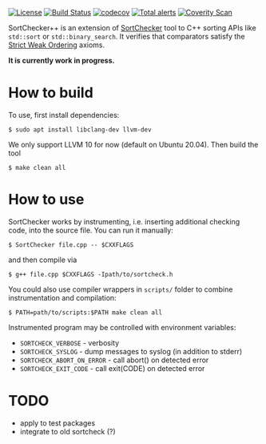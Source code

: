 [![License](http://img.shields.io/:license-MIT-blue.svg)](https://github.com/yugr/sortcheckxx/blob/master/LICENSE.txt)
[![Build Status](https://github.com/yugr/sortcheckxx/actions/workflows/ci.yml/badge.svg)](https://github.com/yugr/sortcheckxx/actions)
[![codecov](https://codecov.io/gh/yugr/sortcheckxx/branch/master/graph/badge.svg)](https://codecov.io/gh/yugr/sortcheckxx)
[![Total alerts](https://img.shields.io/lgtm/alerts/g/yugr/sortcheckxx.svg?logo=lgtm&logoWidth=18)](https://lgtm.com/projects/g/yugr/sortcheckxx/alerts/)
[![Coverity Scan](https://scan.coverity.com/projects/yugr-sortcheckxx/badge.svg)](https://scan.coverity.com/projects/yugr-sortcheckxx)

SortChecker++ is an extension of [SortChecker](https://github.com/yugr/sortcheck) tool
to C++ sorting APIs like `std::sort` or `std::binary_search`.
It verifies that comparators satisfy the [Strict Weak Ordering](https://medium.com/@shiansu/strict-weak-ordering-and-the-c-stl-f7dcfa4d4e07)
axioms.

**It is currently work in progress.**

# How to build

To use, first install dependencies:
```
$ sudo apt install libclang-dev llvm-dev
```
We only support LLVM 10 for now (default on Ubuntu 20.04).
Then build the tool
```
$ make clean all
```

# How to use

SortChecker works by instrumenting, i.e. inserting additional checking code,
into the source file. You can run it manually:
```
$ SortChecker file.cpp -- $CXXFLAGS
```
and then compile via
```
$ g++ file.cpp $CXXFLAGS -Ipath/to/sortcheck.h
```

You could also use compiler wrappers in `scripts/` folder to combine instrumentation and compilation:
```
$ PATH=path/to/scripts:$PATH make clean all
```

Instrumented program may be controlled with environment variables:
* `SORTCHECK_VERBOSE` - verbosity
* `SORTCHECK_SYSLOG` - dump messages to syslog (in addition to stderr)
* `SORTCHECK_ABORT_ON_ERROR` - call abort() on detected error
* `SORTCHECK_EXIT_CODE` - call exit(CODE) on detected error

# TODO

- apply to test packages
- integrate to old sortcheck (?)
